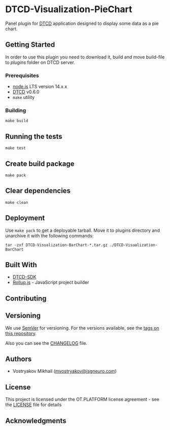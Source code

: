 # DTCD-Visualization-PieChart

Panel plugin for [DTCD](https://github.com/ISGNeuroTeam/DTCD) application designed to display some data as a pie chart.

## Getting Started

In order to use this plugin you need to download it, build and move build-file to _plugins_ folder on DTCD server.

### Prerequisites

- [node.js](https://nodejs.org/en/) LTS version 14.x.x
- [DTCD](https://github.com/ISGNeuroTeam/DTCD) v0.6.0
- `make` utility

### Building

```
make build
```

## Running the tests

```
make test
```

## Create build package

```
make pack
```

## Clear dependencies

```
make clean
```

## Deployment

Use `make pack` to get a deployable tarball. Move it to plugins directory and unarchive it with the following commands:

```
tar -zxf DTCD-Visualization-BarChart-*.tar.gz ./DTCD-Visualization-BarChart
```

## Built With

- [DTCD-SDK](https://github.com/ISGNeuroTeam/DTCD-SDK)
- [Rollup.js](https://rollupjs.org/guide/en/) - JavaScript project builder

## Contributing

## Versioning

We use [SemVer](http://semver.org/) for versioning. For the versions available, see the [tags on this repository](https://github.com/ISGNeuroTeam/DTCD-Visualization-BarChart/tags).

Also you can see the [CHANGELOG](CHANGELOG.md) file.

## Authors

- Vostryakov Mikhail (mvostryakov@isgneuro.com)

## License

This project is licensed under the OT.PLATFORM license agreement - see the [LICENSE](LICENSE.md) file for details

## Acknowledgments
